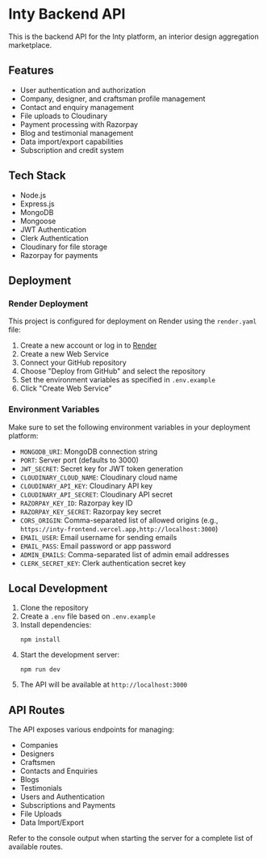 # Inty Backend API

This is the backend API for the Inty platform, an interior design aggregation marketplace.

## Features

- User authentication and authorization
- Company, designer, and craftsman profile management
- Contact and enquiry management
- File uploads to Cloudinary
- Payment processing with Razorpay
- Blog and testimonial management
- Data import/export capabilities
- Subscription and credit system

## Tech Stack

- Node.js
- Express.js
- MongoDB
- Mongoose
- JWT Authentication
- Clerk Authentication
- Cloudinary for file storage
- Razorpay for payments

## Deployment

### Render Deployment

This project is configured for deployment on Render using the `render.yaml` file:

1. Create a new account or log in to [Render](https://render.com)
2. Create a new Web Service
3. Connect your GitHub repository
4. Choose "Deploy from GitHub" and select the repository
5. Set the environment variables as specified in `.env.example`
6. Click "Create Web Service"

### Environment Variables

Make sure to set the following environment variables in your deployment platform:

- `MONGODB_URI`: MongoDB connection string
- `PORT`: Server port (defaults to 3000)
- `JWT_SECRET`: Secret key for JWT token generation
- `CLOUDINARY_CLOUD_NAME`: Cloudinary cloud name
- `CLOUDINARY_API_KEY`: Cloudinary API key
- `CLOUDINARY_API_SECRET`: Cloudinary API secret
- `RAZORPAY_KEY_ID`: Razorpay key ID
- `RAZORPAY_KEY_SECRET`: Razorpay key secret
- `CORS_ORIGIN`: Comma-separated list of allowed origins (e.g., `https://inty-frontend.vercel.app,http://localhost:3000`)
- `EMAIL_USER`: Email username for sending emails
- `EMAIL_PASS`: Email password or app password
- `ADMIN_EMAILS`: Comma-separated list of admin email addresses
- `CLERK_SECRET_KEY`: Clerk authentication secret key

## Local Development

1. Clone the repository
2. Create a `.env` file based on `.env.example`
3. Install dependencies:
   ```
   npm install
   ```
4. Start the development server:
   ```
   npm run dev
   ```
5. The API will be available at `http://localhost:3000`

## API Routes

The API exposes various endpoints for managing:

- Companies
- Designers
- Craftsmen
- Contacts and Enquiries
- Blogs
- Testimonials
- Users and Authentication
- Subscriptions and Payments
- File Uploads
- Data Import/Export

Refer to the console output when starting the server for a complete list of available routes. 